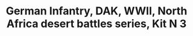 ---
layout: product
title: "German Infantry, DAK, WWII, North Africa desert battles series, Kit N 3 "
price: "1300" 
desc: "1/35 Figura"
img_path: "/assets/img/MBLTD3593.webp"
brand: "MasterBox"
available: false
special_offer: false
new: false
soon: false
cat: "010000"
subcat: "015300"
subsubcat: "0N/A"
sifra: "MBLTD3593"
popular: false
spec: false
---